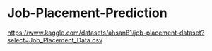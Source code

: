 # Job-Placement-Prediction
https://www.kaggle.com/datasets/ahsan81/job-placement-dataset?select=Job_Placement_Data.csv
